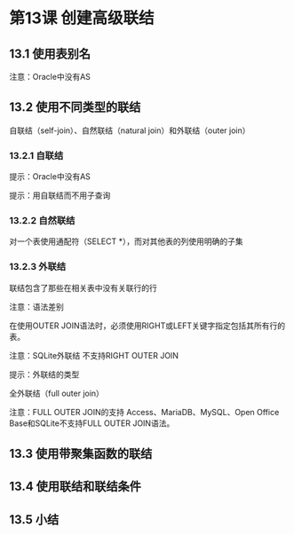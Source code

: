 # 第13课 创建高级联结

## 13.1 使用表别名

注意：Oracle中没有AS

## 13.2 使用不同类型的联结

自联结（self-join）、自然联结（natural join）和外联结（outer join）

### 13.2.1 自联结

提示：Oracle中没有AS

提示：用自联结而不用子查询

### 13.2.2 自然联结

对一个表使用通配符（SELECT *），而对其他表的列使用明确的子集

### 13.2.3 外联结

联结包含了那些在相关表中没有关联行的行

注意：语法差别

在使用OUTER JOIN语法时，必须使用RIGHT或LEFT关键字指定包括其所有行的表。

注意：SQLite外联结	不支持RIGHT OUTER JOIN

提示：外联结的类型

全外联结（full outer join）

注意：FULL OUTER JOIN的支持	Access、MariaDB、MySQL、Open Office Base和SQLite不支持FULL OUTER JOIN语法。

## 13.3 使用带聚集函数的联结

## 13.4 使用联结和联结条件

## 13.5 小结

